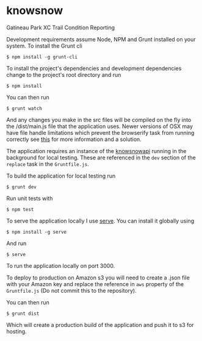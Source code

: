 # knowsnow
Gatineau Park XC Trail Condition Reporting

Development requirements assume Node, NPM and Grunt installed on your system.  To install the Grunt cli
````shell
$ npm install -g grunt-cli
````
To install the project's dependencies and development dependencies change to the project's root directory and run
````shell
$ npm install
````
You can then run
````shell
$ grunt watch
````
And any changes you make in the src files will be compiled on the fly into the /dist/main.js file that the application uses.
Newer versions of OSX may have file handle limitations which prevent the browserify task from running correctly see [this](https://github.com/substack/node-browserify/issues/431) for more information and a solution.

The application requires an instance of the [knowsnowapi](https://github.com/sharkinsspatial/knowsnowapi) running in the background for local testing.  These are referenced in the <code>dev</code> section of the <code>replace</code> task in the <code>Gruntfile.js</code>.

To build the application for local testing run
````shell
$ grunt dev
````
Run unit tests with
````shell
$ npm test
````
To serve the application locally I use [serve](https://github.com/tj/serve). You can install it globally using
````shell
$ npm install -g serve
````
And run
````shell
$ serve
````
To run the application locally on port 3000.

To deploy to production on Amazon s3 you will need to create a .json file with your Amazon key and replace the reference in <code>aws</code> property of the <code>Gruntfile.js</code> (Do not commit this to the repository).

You can then run
````shell
$ grunt dist
````
Which will create a production build of the application and push it to s3 for hosting.
